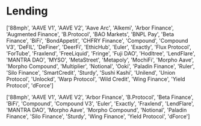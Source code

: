 # Lending

['88mph',
 'AAVE V1',
 'AAVE V2',
 'Aave Arc',
 'Alkemi',
 'Arbor Finance',
 'Augmented Finance',
 'B.Protocol',
 'BAO Markets',
 'BNPL Pay',
 'Beta Finance',
 'BiFi',
 'BondAppetit',
 'CHFRY Finance',
 'Compound',
 'Compound V3',
 'DeFIL',
 'DeFiner',
 'DeerFi',
 'EthicHub',
 'Euler',
 'Exactly',
 'Flux Protocol',
 'ForTube',
 'Fraxlend',
 'FreeLiquid',
 'Fringe',
 'Fuji DAO',
 'Hodltree',
 'LendFlare',
 'MANTRA DAO',
 'MYSO',
 'MetaStreet',
 'Metapoly',
 'MochiFi',
 'Morpho Aave',
 'Morpho Compound',
 'Multiplier',
 'Notional',
 'Ooki',
 'Paladin Finance',
 'Ruler',
 'Silo Finance',
 'SmartCredit',
 'Sturdy',
 'Sushi Kashi',
 'Unilend',
 'Union Protocol',
 'Unlockd',
 'Warp Protocol',
 'Wild Credit',
 'Wing Finance',
 'Yield Protocol',
 'dForce']

 ['88mph',
 'AAVE V1',
 'AAVE V2',
 'Arbor Finance',
 'B.Protocol',
 'Beta Finance',
 'BiFi',
 'Compound',
 'Compound V3',
 'Euler',
 'Exactly',
 'Fraxlend',
 'LendFlare',
 'MANTRA DAO',
 'Morpho Aave',
 'Morpho Compound',
 'Notional',
 'Paladin Finance',
 'Silo Finance',
 'Sturdy',
 'Wing Finance',
 'Yield Protocol',
 'dForce']